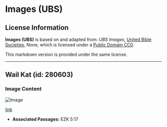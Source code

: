 # Images (UBS)

## License Information

**Images (UBS)** is based on and adapted from: _UBS Images_, [United Bible Societies](https://unitedbiblesocieties.org/), None, which is licensed under a [Public Domain CC0](https://creativecommons.org/public-domain/cc0/).

This markdown version is provided under the same license.



--------------------------------

## Wail Kat (id: 280603)

### Image Content

![Image](https://cdn.aquifer.bible/aquifer-content/resources/Media/WEB-0915_wild_cat.jpg)

[link](https://cdn.aquifer.bible/aquifer-content/resources/Media/WEB-0915_wild_cat.jpg)

* **Associated Passages:** EZK 5:17

